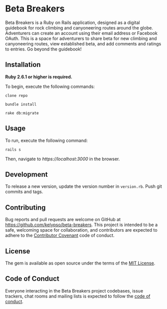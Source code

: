 # Beta Breakers

Beta Breakers is a Ruby on Rails application, designed as a digital guidebook for rock climbing and canyoneering routes around the globe. Adventurers can create an account using their email address or Facebook OAuth. This is a space for adventurers to share beta for new climbing and canyoneering routes, view established beta, and add comments and ratings to entries. Go beyond the guidebook!

## Installation
**Ruby 2.6.1 or higher is required.**

To begin, execute the following commands:

`clone repo`

`bundle install`

`rake db:migrate`

## Usage
To run, execute the following command: 

`rails s`

Then, navigate to _https://localhost:3000_ in the browser.

## Development

To release a new version, update the version number in `version.rb`. Push git commits and tags.

## Contributing

Bug reports and pull requests are welcome on GitHub at https://github.com/kelypso/beta-breakers. This project is intended to be a safe, welcoming space for collaboration, and contributors are expected to adhere to the [Contributor Covenant](http://contributor-covenant.org) code of conduct.

## License

The gem is available as open source under the terms of the [MIT License](https://opensource.org/licenses/MIT).

## Code of Conduct

Everyone interacting in the Beta Breakers project codebases, issue trackers, chat rooms and mailing lists is expected to follow the [code of conduct](https://github.com/'observant-logger-0316'/climb-collection/blob/master/CODE_OF_CONDUCT.md).

